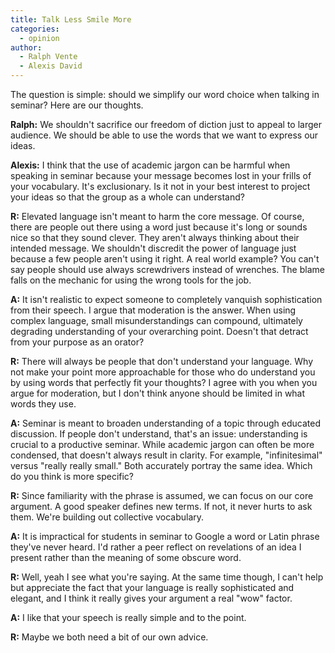```yaml
---
title: Talk Less Smile More
categories:
  - opinion
author:
  - Ralph Vente
  - Alexis David
---
```


The question is simple: should we simplify our word choice when talking in seminar? Here are our thoughts.

**Ralph:** We shouldn't sacrifice our freedom of diction just to appeal to larger audience. We should be able to use the words that we want to express our ideas.

**Alexis:** I think that the use of academic jargon can be harmful when speaking in seminar because your message becomes lost in your frills of your vocabulary. It's exclusionary. Is it not in your best interest to project your ideas so that the group as a whole can understand?

**R:** Elevated language isn't meant to harm the core message. Of course, there are people out there using a word just because it's long or sounds nice so that they sound clever. They aren't always thinking about their intended message. We shouldn't discredit the power of language just because a few people aren't using it right. A real world example? You can't say people should use always screwdrivers instead of wrenches. The blame falls on the mechanic for using the wrong tools for the job.

**A:** It isn't realistic to expect someone to completely vanquish sophistication from their speech. I argue that moderation is the answer. When using complex language, small misunderstandings can compound, ultimately degrading understanding of your overarching point. Doesn't that detract from your purpose as an orator?

**R:** There will always be people that don't understand your language. Why not make your point more approachable for those who do understand you by using words that perfectly fit your thoughts? I agree with you when you argue for moderation, but I don't think anyone should be limited in what words they use.

**A:** Seminar is meant to broaden understanding of a topic through educated discussion. If people don't understand, that's an issue: understanding is crucial to a productive seminar. While academic jargon can often be more condensed, that doesn't always result in clarity. For example, "infinitesimal" versus "really really small." Both accurately portray the same idea. Which do you think is more specific?

**R:** Since familiarity with the phrase is assumed, we can focus on our core argument. A good speaker defines new terms. If not, it never hurts to ask them. We're building out collective vocabulary.

**A:** It is impractical for students in seminar to Google a word or Latin phrase they've never heard. I'd rather a peer reflect on revelations of an idea I present rather than the meaning of some obscure word.

**R:** Well, yeah I see what you're saying. At the same time though, I can't help but appreciate the fact that your language is really sophisticated and elegant, and I think it really gives your argument a real "wow" factor.

**A:** I like that your speech is really simple and to the point.

**R:** Maybe we both need a bit of our own advice.

